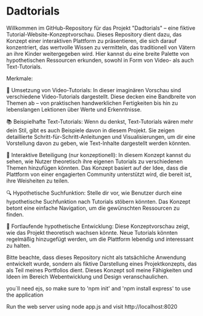 # Dadtorials

Willkommen im GitHub-Repository für das Projekt "Dadtorials" – eine fiktive Tutorial-Website-Konzeptvorschau. Dieses Repository dient dazu, das Konzept einer interaktiven Plattform zu präsentieren, die sich darauf konzentriert, das wertvolle Wissen zu vermitteln, das traditionell von Vätern an ihre Kinder weitergegeben wird. Hier kannst du eine breite Palette von hypothetischen Ressourcen erkunden, sowohl in Form von Video- als auch Text-Tutorials.

Merkmale:

🎥 Umsetzung von Video-Tutorials: In dieser imaginären Vorschau sind verschiedene Video-Tutorials dargestellt. Diese decken eine Bandbreite von Themen ab – von praktischen handwerklichen Fertigkeiten bis hin zu lebenslangen Lektionen über Werte und Erkenntnisse.

📚 Beispielhafte Text-Tutorials: Wenn du denkst, Text-Tutorials wären mehr dein Stil, gibt es auch Beispiele davon in diesem Projekt. Sie zeigen detaillierte Schritt-für-Schritt-Anleitungen und Visualisierungen, um dir eine Vorstellung davon zu geben, wie Text-Inhalte dargestellt werden könnten.

🌱 Interaktive Beteiligung (nur konzeptionell): In diesem Konzept kannst du sehen, wie Nutzer theoretisch ihre eigenen Tutorials zu verschiedenen Themen hinzufügen könnten. Das Konzept basiert auf der Idee, dass die Plattform von einer engagierten Community unterstützt wird, die bereit ist, ihre Weisheiten zu teilen.

🔍 Hypothetische Suchfunktion: Stelle dir vor, wie Benutzer durch eine hypothetische Suchfunktion nach Tutorials stöbern könnten. Das Konzept betont eine einfache Navigation, um die gewünschten Ressourcen zu finden.

🚀 Fortlaufende hypothetische Entwicklung: Diese Konzeptvorschau zeigt, wie das Projekt theoretisch wachsen könnte. Neue Tutorials könnten regelmäßig hinzugefügt werden, um die Plattform lebendig und interessant zu halten.

Bitte beachte, dass dieses Repository nicht als tatsächliche Anwendung entwickelt wurde, sondern als fiktive Darstellung eines Projektkonzepts, das als Teil meines Portfolios dient. Dieses Konzept soll meine Fähigkeiten und Ideen im Bereich Webentwicklung und Design veranschaulichen.

you`ll need ejs, so make sure to 'npm init' and 'npm install express' to use the application

Run the web server using node app.js and visit http://localhost:8020
